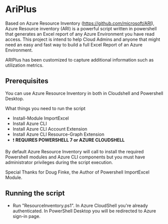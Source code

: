 # AriPlus

Based on Azure Resource Inventory (https://github.com/microsoft/ARI), Azure Resource inventory (ARI) is a powerful script written in powershell that generates an Excel report of any Azure Environment you have read access.
This project is intend to help Cloud Admins and anyone that might need an easy and fast way to build a full Excel Report of an Azure Environment.

ARIPlus has been customized to capture additional information such as utilization metrics.

## Prerequisites
You can use Azure Resource Inventory in both in Cloudshell and Powershell Desktop.

What things you need to run the script

* Install-Module ImportExcel
* Install Azure CLI
* Install Azure CLI Account Extension
* Install Azure CLI Resource-Graph Extension
* :exclamation: **REQUIRES POWERSHELL 7 or AZURE CLOUDSHELL**
  
By default Azure Resource Inventory will call to install the required Powershell modules and Azure CLI components but you must have administrator privileges during the script execution.

Special Thanks for Doug Finke, the Author of Powershell ImportExcel Module.

## Running the script

* Run "ResourceInventory.ps1". In Azure CloudShell you're already authenticated. In PowerShell Desktop you will be redirected to  Azure sign-in page. 

